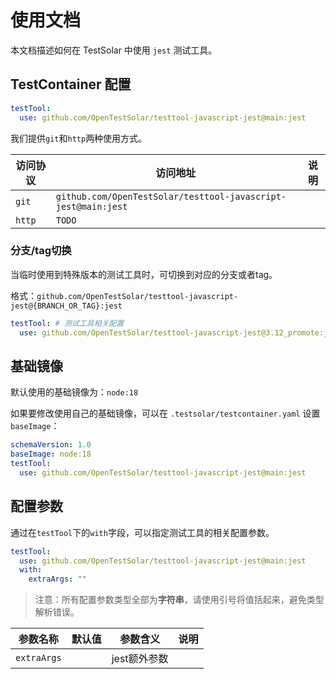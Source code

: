 # 使用文档

本文档描述如何在 TestSolar 中使用 `jest` 测试工具。

## TestContainer 配置

```yaml
testTool:
  use: github.com/OpenTestSolar/testtool-javascript-jest@main:jest
```

我们提供`git`和`http`两种使用方式。

| **访问协议** | **访问地址**                                                                                      | **说明** |
| ------------ | ------------------------------------------------------------------------------------------------- | -------- |
| `git`        | `github.com/OpenTestSolar/testtool-javascript-jest@main:jest`                                     |          |
| `http`       | `TODO` |          |

### 分支/tag切换

当临时使用到特殊版本的测试工具时，可切换到对应的分支或者tag。

格式：`github.com/OpenTestSolar/testtool-javascript-jest@{BRANCH_OR_TAG}:jest`

```yaml
testTool: # 测试工具相关配置
  use: github.com/OpenTestSolar/testtool-javascript-jest@3.12_promote:jest
```

## 基础镜像

默认使用的基础镜像为：`node:18`

如果要修改使用自己的基础镜像，可以在 `.testsolar/testcontainer.yaml` 设置 `baseImage`：

```yaml
schemaVersion: 1.0
baseImage: node:18
testTool:
  use: github.com/OpenTestSolar/testtool-javascript-jest@main:jest
```

## 配置参数

通过在`testTool`下的`with`字段，可以指定测试工具的相关配置参数。

```yaml
testTool:
  use: github.com/OpenTestSolar/testtool-javascript-jest@main:jest
  with:
    extraArgs: ""
```

> 注意：所有配置参数类型全部为**字符串**，请使用引号将值括起来，避免类型解析错误。

| **参数名称** | **默认值** | **参数含义**       | **说明** |
| ------------ | ---------- | ------------------ | -------- |
| `extraArgs`  |            | jest额外参数 |          |
